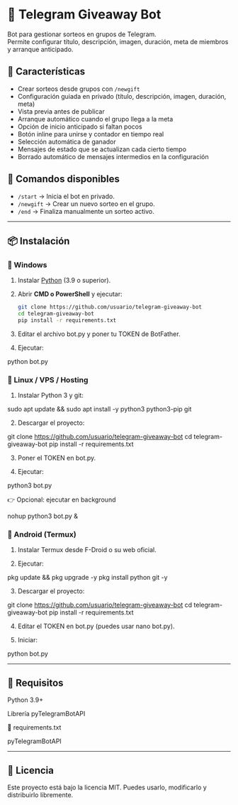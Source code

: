 # 🎁 Telegram Giveaway Bot

Bot para gestionar sorteos en grupos de Telegram.  
Permite configurar título, descripción, imagen, duración, meta de miembros y arranque anticipado.

## 🚀 Características
- Crear sorteos desde grupos con `/newgift`
- Configuración guiada en privado (título, descripción, imagen, duración, meta)
- Vista previa antes de publicar
- Arranque automático cuando el grupo llega a la meta
- Opción de inicio anticipado si faltan pocos
- Botón inline para unirse y contador en tiempo real
- Selección automática de ganador
- Mensajes de estado que se actualizan cada cierto tiempo
- Borrado automático de mensajes intermedios en la configuración

## 📖 Comandos disponibles
- `/start` → Inicia el bot en privado.
- `/newgift` → Crear un nuevo sorteo en el grupo.
- `/end` → Finaliza manualmente un sorteo activo.

---

## 📦 Instalación

### 🔹 Windows
1. Instalar [Python](https://www.python.org/downloads/) (3.9 o superior).
2. Abrir **CMD o PowerShell** y ejecutar:
   ```bash
   git clone https://github.com/usuario/telegram-giveaway-bot
   cd telegram-giveaway-bot
   pip install -r requirements.txt

3. Editar el archivo bot.py y poner tu TOKEN de BotFather.


4. Ejecutar:

python bot.py



### 🔹 Linux / VPS / Hosting

1. Instalar Python 3 y git:

sudo apt update && sudo apt install -y python3 python3-pip git


2. Descargar el proyecto:

git clone https://github.com/usuario/telegram-giveaway-bot
cd telegram-giveaway-bot
pip install -r requirements.txt


3. Poner el TOKEN en bot.py.


4. Ejecutar:

python3 bot.py



👉 Opcional: ejecutar en background

nohup python3 bot.py &

### 🔹 Android (Termux)

1. Instalar Termux desde F-Droid o su web oficial.


2. Ejecutar:

pkg update && pkg upgrade -y
pkg install python git -y


3. Descargar el proyecto:

git clone https://github.com/usuario/telegram-giveaway-bot
cd telegram-giveaway-bot
pip install -r requirements.txt


4. Editar el TOKEN en bot.py (puedes usar nano bot.py).


5. Iniciar:

python bot.py




---

## 📜 Requisitos

Python 3.9+

Librería pyTelegramBotAPI


📂 requirements.txt

pyTelegramBotAPI


---

## 📜 Licencia

Este proyecto está bajo la licencia MIT.
Puedes usarlo, modificarlo y distribuirlo libremente.
